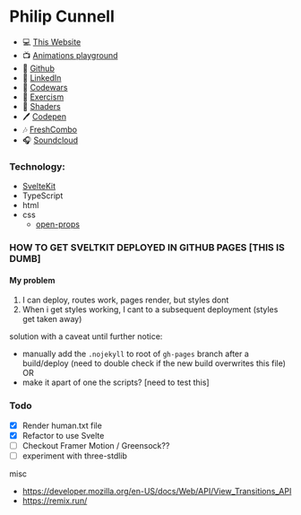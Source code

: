 # Philip Cunnell

- 💻 [This Website](philcunnell.dev)
- 📺 [Animations playground](animations.philcunnell.dev)
- 👾 [Github](github.com/cunnellp5)
- 📄 [LinkedIn](www.linkedin.com/in/philip-cunnell/)
- 🥷 [Codewars](www.codewars.com/users/cunnellp5)
- 👹 [Exercism](exercism.org/profiles/cunnellp5)
- 👾 [Shaders](www.shadertoy.com/user/pcunnell)
- 🖊️ [Codepen](codepen.io/philipcunnell)
- 🎶 [FreshCombo](freshcombomusic.com/)
- 🎧 [Soundcloud](soundcloud.com/freshcombo)

### Technology:

- [SvelteKit](https://kit.svelte.dev/)
- TypeScript
- html
- css
  - [open-props](https://open-props.style/)

### HOW TO GET SVELTKIT DEPLOYED IN GITHUB PAGES [THIS IS DUMB]

#### My problem

1. I can deploy, routes work, pages render, but styles dont
2. When i get styles working, I cant to a subsequent deployment (styles get taken away)

solution with a caveat until further notice:

- manually add the `.nojekyll` to root of `gh-pages` branch after a build/deploy (need to double check if the new build overwrites this file)
  OR
- make it apart of one the scripts? [need to test this]

### Todo

- [x] Render human.txt file
- [x] Refactor to use Svelte
- [ ] Checkout Framer Motion / Greensock??
- [ ] experiment with three-stdlib

misc

- https://developer.mozilla.org/en-US/docs/Web/API/View_Transitions_API
- https://remix.run/
